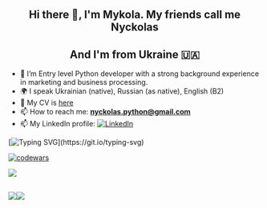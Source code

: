 <h2 align="center">Hi there 👋, I'm Mykola. My friends call me Nyckolas </h2>
<h2 align="center">And I'm from Ukraine 🇺🇦 </h2>

- 🌱 I’m Entry level Python developer with a strong background experience in marketing and business processing.
- 🌍 I speak Ukrainian (native), Russian (as native), English (B2)
- 📑 My CV is [here](https://github.com/nyckolas-python/nyckolas-python/CV_Mykola_Hryshchenko.pdf)
- 📫 How to reach me: **nyckolas.python@gmail.com**<br>
- 📫 My LinkedIn profile:
[![LinkedIn](https://img.shields.io/badge/linkedin-%230077B5.svg?style=for-the-badge&logo=linkedin&logoColor=white)](https://www.linkedin.com/in/nyckolas-python/)

[![Typing SVG](https://readme-typing-svg.herokuapp.com?color=%2336BCF7&lines=🚀+I+started+the+CodeWars+challenge:)](https://git.io/typing-svg)

[![codewars](https://www.codewars.com/users/nyckolas-python/badges/small)](https://www.codewars.com/users/nyckolas-python)

![](https://github-profile-summary-cards.vercel.app/api/cards/profile-details?username=nyckolas-python&theme=solarized_dark)

![](https://github-profile-summary-cards.vercel.app/api/cards/stats?username=nyckolas-python&theme=solarized_dark)![](https://github-profile-summary-cards.vercel.app/api/cards/productive-time?username=nyckolas-python&theme=solarized_dark)
---
  
